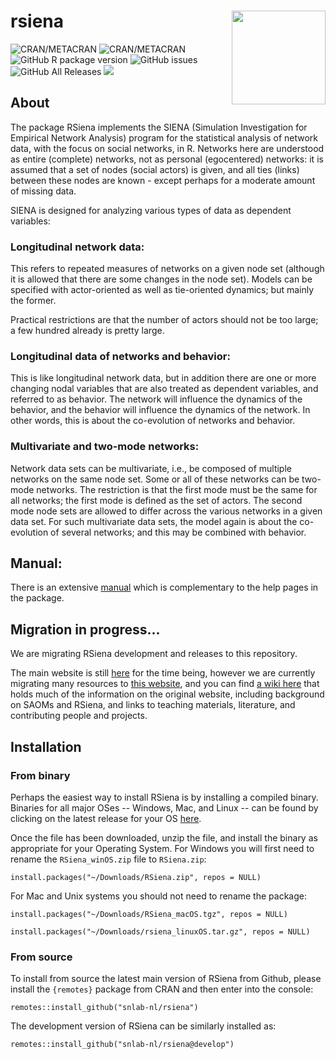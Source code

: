 # rsiena  <img src="https://raw.githubusercontent.com/snlab-nl/rsiena/main/inst/rsienalogo.png" align="right" width="150"/>

![CRAN/METACRAN](https://img.shields.io/cran/l/RSiena)
![CRAN/METACRAN](https://img.shields.io/cran/v/RSiena)
![GitHub R package version](https://img.shields.io/github/r-package/v/snlab-nl/rsiena)
![GitHub issues](https://img.shields.io/github/issues-raw/snlab-nl/rsiena)
![GitHub All Releases](https://img.shields.io/github/downloads/snlab-nl/rsiena/total)
![](https://img.shields.io/badge/lifecycle-stable-brightgreen.svg)

## About

The package RSiena implements the SIENA (Simulation Investigation for Empirical Network Analysis) 
program for the statistical analysis of network data, with the focus on social networks, in R.
Networks here are understood as entire (complete) networks, not as personal (egocentered) networks: 
it is assumed that a set of nodes (social actors) is given, and all ties (links) between these nodes are known - 
except perhaps for a moderate amount of missing data.

SIENA is designed for analyzing various types of data as dependent variables:

### Longitudinal network data:
This refers to repeated measures of networks on a given node set (although it is allowed that there are some changes in the node set). Models can be specified with actor-oriented as well as tie-oriented dynamics; but mainly the former.

Practical restrictions are that the number of actors should not be too large; a few hundred already is pretty large.

### Longitudinal data of networks and behavior:
This is like longitudinal network data, but in addition there are one or more changing nodal variables that are also treated as dependent variables, and referred to as behavior. The network will influence the dynamics of the behavior, and the behavior will influence the dynamics of the network. In other words, this is about the co-evolution of networks and behavior.

### Multivariate and two-mode networks:
Network data sets can be multivariate, i.e., be composed of multiple networks on the same node set.
Some or all of these networks can be two-mode networks. The restriction is that the first mode must be the same for all networks; the first mode is defined as the set of actors. The second mode node sets are allowed to differ across the various networks in a given data set. For such multivariate data sets, the model again is about the co-evolution of several networks; and this may be combined with behavior. 

## Manual:  
There is an extensive [manual](https://github.com/snlab-nl/rsiena/blob/main/docs/manual/RSiena_Manual.pdf) which is complementary to the help pages in the package.

## Migration in progress...

We are migrating RSiena development and releases to this repository.

The main website is still [here](http://www.stats.ox.ac.uk/~snijders/siena/) for the time being,
however we are currently migrating many resources to [this website](http://snlab-nl.github.io/rsiena/),
and you can find [a wiki here](https://github.com/snlab-nl/rsiena/wiki) that holds much of the information on the original website,
including background on SAOMs and RSiena, and links to teaching materials, literature, and contributing people and projects.

## Installation

### From binary

Perhaps the easiest way to install RSiena is by installing a compiled binary.
Binaries for all major OSes -- Windows, Mac, and Linux -- 
can be found by clicking on the latest release for your OS [here](https://github.com/snlab-nl/rsiena/releases/latest).

Once the file has been downloaded, unzip the file, and install the binary as appropriate for your Operating System.
For Windows you will first need to rename the `RSiena_winOS.zip` file to `RSiena.zip`:

`install.packages("~/Downloads/RSiena.zip", repos = NULL)`

For Mac and Unix systems you should not need to rename the package:

`install.packages("~/Downloads/RSiena_macOS.tgz", repos = NULL)`

`install.packages("~/Downloads/rsiena_linuxOS.tar.gz", repos = NULL)`

### From source

To install from source the latest main version of RSiena from Github, please install the `{remotes}` package from CRAN and then enter into the console:

`remotes::install_github("snlab-nl/rsiena")`

The development version of RSiena can be similarly installed as:

`remotes::install_github("snlab-nl/rsiena@develop")`
